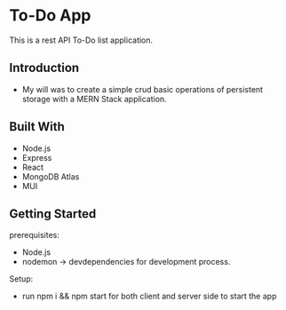 # To-Do App

This is a rest API To-Do list application.

## Introduction
* My will was to create a simple crud basic operations of persistent storage with a MERN Stack application.

## Built With

* Node.js 
* Express
* React 
* MongoDB Atlas
* MUI 

## Getting Started
prerequisites: 
* Node.js
* nodemon -> devdependencies for development process.

Setup:
* run npm i && npm start for both client and server side to start the app

